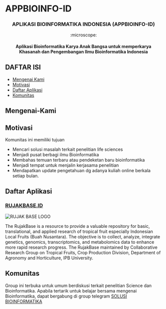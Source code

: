 # APPBIOINFO-ID

<h3 align="center"><strong>APLIKASI BIOINFORMATIKA INDONESIA (APPBIOINFO-ID)</strong></h3>
<p align="center">
:microscope:</p> 
<h4 align ="center">Aplikasi Bioinformatika Karya Anak Bangsa untuk memperkarya Khasanah dan Pengembangan <strong> Ilmu Bioinformatika Indonesia</strong></h4>

## DAFTAR ISI 
- [Mengenai Kami](#mengenai-kami)
- [Motivasi](#motivasi)
- [Daftar Aplikasi](#daftar-aplikasi)
- [Komunitas](#komunitas)

## Mengenai-Kami 

## Motivasi 
Komunitas ini memiliki tujuan 
- Mencari solusi masalah terkait penelitian life sciences
- Menjadi pusat berbagi ilmu Bioinformatika
- Membahas temuan terbaru atau pendeketan baru bioinformatika
- Menjadi tempat untuk menjalin kerjasama penelitian
- Mendapatkan update pengetahuan dg adanya kuliah online berkala setiap bulan.

## Daftar Aplikasi 
### [RUJAKBASE.ID](http://rujakbase.id)
![RUJAK BASE LOGO](http://rujakbase.id/sites/default/files/pictures/logo/RujakBase1%20_400.png)
<p></p>
<p>The RujakBase is a resource to provide a valuable repository for basic, translational, and applied research of tropical fruit especially Indonesian Local Fruits (Buah Nusantara). The objective is to collect, analyze, integrate genetics, genomics, transcriptomics, and metabolomics data to enhance more rapid research progress. The RujakBase maintained by Collaborative Research Group on Tropical Fruits, Crop Production Division, Department of Agronomy and Horticulture, IPB University.</p>

## Komunitas 
Group ini terbuka untuk umum berdiskusi terkait penelitian Science dan Bioinformatika. Apabila tertarik untuk belajar bersama mengenai Bioinformatika, dapat bergabung di group telegram [SOLUSI BIOINFORMATIKA](https://t.me/solusibioinformatika)

